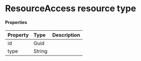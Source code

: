 # ResourceAccess resource type



#### Properties
| Property	   | Type	|Description|
|:---------------|:--------|:----------|
|id|Guid||
|type|String||
